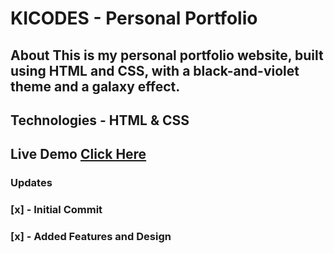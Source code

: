 # KICODES - Personal Portfolio  

## About  This is my personal portfolio website, built using HTML and CSS, with a black-and-violet theme and a galaxy effect.  

## Technologies  - HTML & CSS  

## Live Demo [Click Here](https://zz3enith.github.io/home.html) 

### Updates

### [x] - Initial Commit
### [x] - Added Features and Design 

